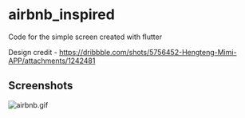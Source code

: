 # airbnb_inspired

Code for the simple screen created with flutter

Design credit - https://dribbble.com/shots/5756452-Hengteng-Mimi-APP/attachments/1242481

## Screenshots

![airbnb.gif]()
